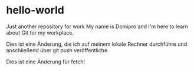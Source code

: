 # hello-world
Just another repository for work
My name is Domipro and I'm here to learn about Git for my workplace.

Dies ist eine Änderung, die ich auf meinem lokale Rechner durchführe und anschließend
über git push veröffentliche.

Dies ist eine Änderung für fetch!
